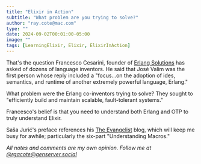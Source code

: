 ```yaml
---
title: "Elixir in Action"
subtitle: "What problem are you trying to solve?"
author: "ray.cote@mac.com"
type: ""
date: 2024-09-02T00:01:00-05:00
image: ""
tags: [LearningElixir, Elixir, ElixirInAction]
---
```


That's the question Francesco Cesarini, founder of [Erlang Solutions](https://www.erlang-solutions.com/) has asked of dozens of language inventors.
He said that José Valim was the first person whose reply included a "focus…on the adoption of ides, semantics, and runtime of another extremely powerful language, Erlang."

<!--more-->
What problem were the Erlang co-inventors trying to solve?
They sought to "efficiently build and maintain scalable, fault-tolerant systems."

Francesco's belief is that you need to understand both Erlang and OTP to truly understand Elixir.

Saša Jurić's preface references his [The Evangelist](http://theerlangelist.com) blog, which will keep me busy for awhile;
particularly the six-part "Understanding Macros."

_All notes and comments are my own opinion. Follow me at [@rgacote@genserver.social](https://genserver.social/rgacote)_
